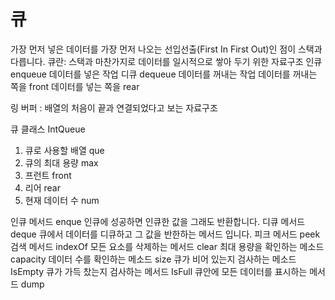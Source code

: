 # 큐

가장 먼저 넣은 데이터를 가장 먼저 나오는 선입선출(First In First Out)인 점이 스택과 다릅니다.
큐란: 스택과 마찬가지로 데이터를 일시적으로 쌓아 두기 위한 자료구조
인큐 enqueue 데이터를 넣은 작업
디큐 dequeue 데이터를 꺼내는 작업
데이터를 꺼내는 쪽을  front
데이터를 넣는 쪽을 rear


링 버퍼 : 배열의 처음이 끝과 연결되었다고 보는 자료구조

큐 클래스 IntQueue

1. 큐로 사용할 배열 que
2. 큐의 최대 용량 max
3. 프런트 front
4. 리어 rear
5. 현재 데이터 수 num

인큐 메서드 enque 인큐에 성공하면 인큐한 값을 그래도 반환합니다.
디큐 메서드 deque  큐에서 데이터를 디큐하고 그 값을 반한하는 메서드 입니다.
피크 메서드 peek 
검색 메서드 indexOf
모든 요소를 삭제하는 메서드 clear
최대 용량을 확인하는 메소드 capacity
데이터 수를 확인하는 메소드 size
큐가 비어 있는지 검사하는 메소드 IsEmpty
큐가 가득 찼는지 검사하는 메서드 IsFull
큐안에 모든 데이터를 표시하는 메서드 dump


